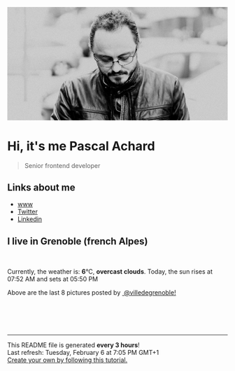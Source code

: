 ![Pascal Achard](./images/photo-pascal-achard.jpg)
# Hi, it's me Pascal Achard
> Senior frontend developer

## Links about me
- [www](https://www.pascal-achard.com)
- [Twitter](https://twitter.com/botmaster)
- [Linkedin](http://www.linkedin.com/in/pascal-achard)


## I live in Grenoble (french Alpes)
<img src="https://openweathermap.org/img/wn/04n@2x.png" alt="">

Currently, the weather is: **6**°C, **overcast clouds**.
Today, the sun rises at 07:52 AM and sets at 05:50 PM

Above are the last 8 pictures posted by <a href="https://www.instagram.com/villedegrenoble/" target="_blank"><img alt="" src="https://upload.wikimedia.org/wikipedia/commons/thumb/e/e7/Instagram_logo_2016.svg/1024px-Instagram_logo_2016.svg.png" width="20"/> @villedegrenoble!</a>

<p style="display: flex; flex-wrap: wrap; gap: 20px;">
        <img src="https://cdn1.picuki.com/hosted-by-instagram/q/0exhNuNYnjBGZDHIdN5WmL9I2OUtAQxRNecaS7j0nyZiNxIsbHWB58ltwdev%7C%7CDlyKw1oASyLeD1l4o8vUVhWZFV4PEfaT7KITD1U5qSfUoCl0TNv%7C%7CJdnlb4yKnQbbHKv%7C%7C8EsOzjYMTIfQeoEH%7C%7Cbx7a8Koru5A2MGo1zRMrBC0GAG4fy3UPI7mslm3ayEv0Pxto0%7C%7CNylL9XkgKQcustHM+3dbEvL+M4Byp6JzSPkCj9ND1OHtpCa5BTB7Kz44KD6chYTJnLMatCjwZSQu82nwUIgDEHkupUKv8RM1v9EPp7TzN916+N8ZkIGRT2UFAjsm8lJnl6u+liDFbV+i2loP7nr6l527V68IkpKjCNekAPTN7XTtdIjHOYoJDl5KU9iYARLfI%7C%7CfhSp0fmYMSTKhx9liW4V+7Y+ahhCZwMz59igGYLYYme8qt86fx+VL2oBG5sUohqeCzKp1K3Wh%7C%7C9YOC7FstLF+TU+lqHnLp11MdAddELObKzcuAPQ==.jpeg" alt="" width="200"/>
        <img src="https://cdn1.picuki.com/hosted-by-instagram/q/0exhNuNYnjBGZDHIdN5WmL9I2OUtAQxRNecaS7j0nyZiNxIsbHWB58ltwdGn%7C%7CDh6Kwh9HS+LeD1j4IwqVlxQZFR9OEDbTraBSzZQ56udVYCq0DRv%7C%7CZJgnLYyKHIfbHKo8scoOzjYMTIfQeoEH%7C%7Cb2rvUT+vvwbTYNpi2TNLxCyQlWotfpUrJy9ZRzt52U1h+189JldAJZ+jtvdBFundPZlTIeAf3+Idp1orN2S%7C%7CkKmssTuqK%7C%7C1SO2ECMseW16GX6Rv5+HoOAAuiDpYGhpqzbheKc4EEMWggjrhEQ3l6gtmrywYKxVlKYH5YvzCmMDUjFKiCU%7C%7Ck8SqtQLsSUHv3EBQnjeel%7C%7CW+eqN29qrRI9GWcfzrgQeWe47uRZ4VCCtcU%7C%7CLdAgnaAuK7NttukNNtLcpC4w+F9l%7C%7CpdYTVmhx0WWMfoGaqW7BWBcKTx5C3+3ON2j%7C%7Cd9VNt.jpeg" alt="" width="200"/>
        <img src="https://cdn1.picuki.com/hosted-by-instagram/q/0exhNuNYnjBGZDHIdN5WmL9I2OUtAQxRNucaS7j0nyZiNxIsbHWB58ltwdev%7C%7CDlyKw1oASyLeD1k4YItVl1UZFV7O0fZTraITzdQ76+cXYCj1TVi%7C%7CZZjkrk2KXcYYX+n88MoOzjYMTIfQeoEH%7C%7Cbx7a8Koru5A2MEoyX9auctwCIPuM23TKNy2JAtrKSXjF20ptZ%7C%7CIjNLvG0jJ00m7NPfvnw1UvfPMc9g+PAnH%7C%7CEzhMQ65OftxguLIDolU2ZyJDuym7OMresstTaucTE1pkCIdvg4f1s%7C%7CoHSallAysY5z38j3coRq5v05sqjSc20CRjFGvT07vrC+gA3HRXmG63pL7Xrml56rQ+kJl9CjAbbOcZW7gSLDbOaTQf1DVSdfUMP3VXzFB6G0C+B%7C%7Cm6l5KtJG5kiGqBLkR5rO5EV1NiJpmx2EIrtBG%7C%7CLKy6uIxCThxDKL%7C%7CVFus5nqWZV%7C%7CjmFT8fqe4AImIX6VUJwZ.jpeg" alt="" width="200"/>
        <img src="https://cdn1.picuki.com/hosted-by-instagram/q/0exhNuNYnjBGZDHIdN5WmL9I2OUtAQxRNecaS7j0nyZiNxIsbHWB58ltwdGn%7C%7CDh6Kwh9HS+LeD1j4IovWFxXZFN6OE3aTLeISDZR562ZXe7N1zxv%7C%7CZ9ol7wwKXAZZX+t88UoVAmYdSgIGaYDG7uo%7C%7CesJ%7C%7CPnucjcFrjOMNbRKmDdttdCwFahlza4lsfe4kx2xu5xncG114WNxahlw5OLUqQUCSKn5PN1gpKZlR7pCjNcJ%7C%7Cb6jymu+H2xkfWx9Ez7RtI7V2dENhhzrdSFlqjHwAZY1LHMRiVbmu1shnZ8+iaO3A9VM4adov4aDfyACW2E2hjtfwZftgAHsSUGImUBRwT2Ej+b3ffZ79sXPBPW%7C%7CRNrl6yOTRJfSDKxneH5YMK%7C%7CcdhLqEtihSs1chZh+TNxaxwik%7C%7CTGbRqPl7VV+AWgc1hfZVcUlELuiyqyb4X7U32WM81Jvxg==.jpeg" alt="" width="200"/>
        <img src="https://cdn1.picuki.com/hosted-by-instagram/q/0exhNuNYnjBGZDHIdN5WmL9I2OUtAQxRNecaS7j0nyZiNxIsbHWB58ltwdev%7C%7CDlyKw1oASyLeD1j5o8iV11VZFV7Ok3bTLaPTzdc7amcVoCg1jdm8JZikLs1LXIWZ3Sr88EoOzjYMTIfQeoEH%7C%7Cbx7a8Koru5A2MGo1zRMrBC0GAG4fy3UPI7mslm3ayEv0Pxto0%7C%7CNylL9XkgKQcustHM+3dbEvL+M4Byp6JzSPkCj9ND1OHtpCa5BTB7Kzg4KD6chYTJnLMHjCTdUDEw8ka0F4gDdmIQjnLj8RM1v9EPp7TzN916+N8ZkIGRT2UFAjsm8lJnl6u+liDFbV+i2loP7nr6l56rW68IrJbqCseeB%7C%7CbjzzbvSrbHOYoJDl5KU9iYARLfI%7C%7CfhSp0fmYMSTKhx9liUwSyKW7Ph5AR3ISNrmmPSArRdRvm53PeWwlGCui60tRUPl5mcQZRY0ltiw4OC7FstLF+TVuttHnLp11MdAddELObKzcuAPQ==.jpeg" alt="" width="200"/>
        <img src="https://cdn1.picuki.com/hosted-by-instagram/q/0exhNuNYnjBGZDHIdN5WmL9I2OUtAQxRNecaS7j0nyZiNxIsbHWB58ltwdev%7C%7CDlyKw1oASyLeD1j5o8iVFVVZFV7OkLcQbGITzdd6qyZXYCr0zdh8ZZlnLozJXMZbHOu9scqOzjYMTIfQeoEH%7C%7Cbx7a8Koru5A2MGo1zRMrBC0GAG4fy3UPI7mslm3ayEv0Pxto0%7C%7CNylL9XkgKQcustHM+3dbEvL+M4Byp6JzSPkCj9ND1OHtpCa5BTB7Kz04KD6chYTJnLMogiXrcRc8yjmKVIgDEEBPlnOe8RM1v9EPp7TzN916+N8ZkIGRT2UFAjsm8lJnl6u+liDFbV+i2loP7nr6l567R+QLrLSkCOm0T%7C%7Cbz7TbuSpDEOZoJDl5KU9iYARLfI%7C%7CfhSp0fmYMSTKhx9liRyVPldqj10Th3MjQajS65IbRfQcW317XwpEiDtgLatD0wxcnqauNWzH1704OC7FstLF+TUp5pHnLp11MdAddELObKzcuAPQ==.jpeg" alt="" width="200"/>
        <img src="https://cdn1.picuki.com/hosted-by-instagram/q/0exhNuNYnjBGZDHIdN5WmL9I2OUtAQxRNecaS7j0nyZiNxIsbHWB58ltwdev%7C%7CDlyKw1oASyLeD1j5ogtUVlYZFV7OkfbTL2ATDlV7q2bXICr1jRl9pBjl7gyLXUWZHSt8MVDCnicKyVHDe0AUq%7C%7Cm6vZNuKyBOTUAyXCUMLQKnmICjtCsCOwlktcf7KG4iF+44ooiMDxN4Gosak84rsuL52tEWvrxfMh2pqV5CLkJnoE65ezRmCSsTDx6LShBGTOgtYPCws0SrTfJYDgd01OWZpF2J1Y8skP9shI8760BudShZJpM+N8ZkObUT2RaCCE+4R1pr5e8lCvIV2usxh5%7C%7C2UmG74e2ZdA8i8TdAfTJev%7C%7CImQzKZanxJf4feT9cJLKEHlzfIqL7Uo5WntYfTMdv0Xqi+y+Vfbb25SxHXAZohiC4D6F1W9a7l4iFx2GG2xeNtB4xhOqIbZFr2k9stMqItFAuWiqSIZpufQvY2m8xG9odKbyby8qC.jpeg" alt="" width="200"/>
        <img src="https://cdn1.picuki.com/hosted-by-instagram/q/0exhNuNYnjBGZDHIdN5WmL9I2OUtAQxRNecaS7j0nyZiNxIsbHWB58ltwdGn%7C%7CDh6Kwh9HS+LeD1i44MrUFRWZFN9OkfcSraBTThS766ZXe3N1TRh%7C%7CJ9llboyLnQXY3Kp8sctUwmYdSgIGaYDG7uo%7C%7CesJ%7C%7CPnucjcFrjOMNbRKmDdttdCwFahlza4lsfe4kx2xu5xncG114WNxahlw5OLUqQUCSKn5PN1gpKZlR7pCjNcJ%7C%7Cb6jymu+H2xkfWx9Ez7RtI7V2dENhhzrdSFlqjH3AZY1LHMRiVbmsjgUo9sZrYquYYZM4cEWo%7C%7CHcaSACW2E2hjtfwZftgAHsSUGImUBRwT2Ej+b3ffZ79sXPBPW+Zejk6RHHOLjpOalvWlACP%7C%7C%7C%7CZQ27zDPOADNpPkqxkJPdY0Qe4oyG8RL7f7VV+AWgc1hfZVMFREbuiyqyb4X7U32WM81Jvxg==.jpeg" alt="" width="200"/>
</p>

------------
<p>This README file is generated <b>every 3 hours</b>!
    <br />Last refresh: Tuesday, February 6 at 7:05 PM GMT+1
    <br /><a href="https://medium.com/@th.guibert/how-to-create-a-self-updating-readme-md-for-your-github-profile-f8b05744ca91">Create your own by following this tutorial.</a>
</p>
<p><a href="https://github.com/botmaster/botmaster/actions/workflows/main.yaml"><img alt="" src="https://github.com/botmaster/botmaster/actions/workflows/main.yaml/badge.svg" /></a></p>

